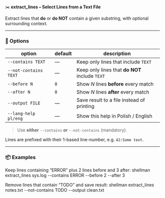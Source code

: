 ✂️ **extract_lines – Select Lines from a Text File**

Extract lines that **do** or **do NOT** contain a given substring, with optional surrounding context.

---

### 🔧 Options

| option | default | description |
|--------|---------|-------------|
| `--contains TEXT` | — | Keep only lines that include `TEXT` |
| `--not-contains TEXT` | — | Keep only lines that **do NOT** include `TEXT` |
| `--before N` | `0` | Show *N* lines **before** every match |
| `--after N`  | `0` | Show *N* lines **after** every match |
| `--output FILE` | — | Save result to a file instead of printing |
| `--lang-help pl/eng` | — | Show this help in Polish / English |

> Use **either** `--contains` **or** `--not-contains` (mandatory).

Lines are prefixed with their 1-based line-number, e.g. `42:Some text`.

---

### 📦 Examples

Keep lines containing “ERROR” plus 2 lines before and 3 after:
shellman extract_lines sys.log --contains ERROR --before 2 --after 3

Remove lines that contain “TODO” and save result:
shellman extract_lines notes.txt --not-contains TODO --output clean.txt
